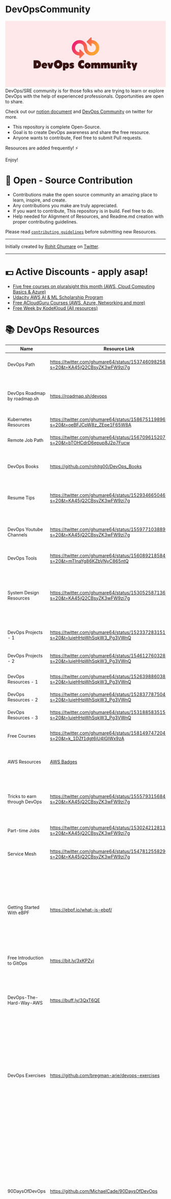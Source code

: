 # DevOpsCommunity
<img src="assets/cover.png" />
DevOps/SRE community is for those folks who are trying to learn or explore DevOps with the help of experienced professionals. Opportunities are open to share. 

Check out our [notion document](https://bit.ly/devopscommunity) and [DevOps Community](https://twitter.com/i/communities/1523681883384549376) on twitter for more.

* This repository is complete Open-Source.
* Goal is to create DevOps awareness and share the free resource.
* Anyone wants to contribute, Feel free to submit Pull requests.

Resources are added frequently! ⚡

Enjoy!

# 🧰 Open - Source Contribution

* Contributions make the open source community an amazing place to learn, inspire, and create.
* Any contributions you make are truly appreciated.
* If you want to contribute, This repository is in build. Feel free to do.
* Help needed for Alignment of Resources, and Readme.md creation with proper contributing guidelines.

Please read [`contributing guidelines`](https://github.com/rohitg00/DevOpsCommunity/blob/main/contributing.md) before submitting new Resources.

--- 

Initially created by [Rohit Ghumare](https://github.com/rohitg00/) on [Twitter](https://twitter.com/ghumare64).

---
# 💵 Active Discounts - apply asap!

* [Five free courses on pluralsight this month (AWS, Cloud Computing Basics & Azure)](https://bit.ly/3Ics9hm)
* [Udacity AWS AI & ML Scholarship Program](https://bit.ly/393PlBy)
* [Free ACloudGuru Courses (AWS, Azure, Networking and more)](https://bit.ly/3rOh5Rh)
* [Free Week by KodeKloud (All resources)](https://kodekloud.webflow.io/free-week)

# 📚 DevOps Resources
Name | Resource Link | Information
------ | ------- | --------------
DevOps Path | https://twitter.com/ghumare64/status/1537460982582128641?s=20&t=KA45jQ2CBsyZK3wFW9zi7g | Recommended by me, If focusing on the Job Interview
DevOps Roadmap by roadmap.sh | https://roadmap.sh/devops | A community driven step by step guide for DevOps, SRE or any other Operations Role in 2022
Kubernetes Resources | https://twitter.com/ghumare64/status/1586751198962495489?s=20&t=oeBFJCpW8z_ZEpe1F65W8A | Tweet thread
Remote Job Path | https://twitter.com/ghumare64/status/1567096152079859712?s=20&t=bTOHCdrD6epup8J2p7Fucw | It is my experience while applying remote jobs
DevOps Books | https://github.com/rohitg00/DevOps_Books | Repository created to host every free DevOps books available
Resume Tips | https://twitter.com/ghumare64/status/1529346650468012032?s=20&t=KA45jQ2CBsyZK3wFW9zi7g | This tweet contains - Resume tips and my own latex  resume template
DevOps Youtube Channels | https://twitter.com/ghumare64/status/1559771038895853568?s=20&t=KA45jQ2CBsyZK3wFW9zi7g | This tweet contains - Youtube video channels to learn DevOps free of cost.
DevOps Tools | https://twitter.com/ghumare64/status/1560892185842941953?s=20&t=mTInaYg86KZbVNyC865ntQ | I personally use this DevOps tools
System Design Resources | https://twitter.com/ghumare64/status/1530525871366230017?s=20&t=KA45jQ2CBsyZK3wFW9zi7g | This tweet contains - Resources to learn System Design. 🤖 System Design is the essential part of SDE/SRE Interviews.
DevOps Projects - 1 | https://twitter.com/ghumare64/status/1523372831513673729?s=20&t=luieHHpWhSqkW3_Pg3VWnQ | 5 DevOps Projects that will get you a job
DevOps Projects - 2 | https://twitter.com/ghumare64/status/1546127603282710530?s=20&t=luieHHpWhSqkW3_Pg3VWnQ | "Anna Afamefuna, Thanks for curation"
DevOps Resources - 1 | https://twitter.com/ghumare64/status/1526398860389519361?s=20&t=luieHHpWhSqkW3_Pg3VWnQ | This is part 1 of some DevOps resources
DevOps Resources - 2 | https://twitter.com/ghumare64/status/1528377875044663296?s=20&t=luieHHpWhSqkW3_Pg3VWnQ | This is part 2 of some DevOps resources
DevOps Resources - 3 | https://twitter.com/ghumare64/status/1531885835150233600?s=20&t=luieHHpWhSqkW3_Pg3VWnQ | This is part 3 of some DevOps resources
Free Courses | https://twitter.com/ghumare64/status/1581497472043536385?s=20&t=k_1DZf1dgt6iU4IGIWx9zA | DevOps, Data Science, and Python Free Courses
AWS Resources | [AWS Badges](https://aws.amazon.com/training/badges/) | Learn AWS skills and earn AWS digital badges for FREE!
Tricks to earn through DevOps | https://twitter.com/ghumare64/status/1555793156847063040?s=20&t=KA45jQ2CBsyZK3wFW9zi7g | This tweet contains - Tips and tricks to earn more than 50$/hr+ with DevOps and powerful content.
Part-time Jobs | https://twitter.com/ghumare64/status/1530242128139259905?s=20&t=KA45jQ2CBsyZK3wFW9zi7g | Learn about part-time jobs in DevOps
Service Mesh | https://twitter.com/ghumare64/status/1547812558295670784?s=20&t=KA45jQ2CBsyZK3wFW9zi7g | Different resources to learn service mesh free of cost
Getting Started With eBPF | https://ebpf.io/what-is-ebpf/ | eBPF (which is no longer an acronym for anything) is a revolutionary technology with origins in the Linux kernel that can run sandboxed programs in a privileged context such as the operating system kernel.
Free Introduction to GitOps | https://bit.ly/3xKPZyi |  Linux Foundation course
DevOps-The-Hard-Way-AWS | https://buff.ly/3QxT6QE | This repository contains free labs for setting up an entire workflow and DevOps environment from a real-world perspective in AWS
DevOps Exercises | https://github.com/bregman-arie/devops-exercises | Linux, Jenkins, AWS, SRE, Prometheus, Docker, Python, Ansible, Git, Kubernetes, Terraform, OpenStack, SQL, NoSQL, Azure, GCP, DNS, Elastic, Network, Virtualization. DevOps Interview Questions
90DaysOfDevOps | https://github.com/MichaelCade/90DaysOfDevOps | This repository is my documenting repository for learning the world of DevOps. I started this journey on the 1st January 2022 and I plan to run to March 31st for a complete 90-day romp on spending an hour a day including weekends to get a foundational knowledge across a lot of different areas that make up DevOps.
Learn DevOps | https://github.com/dwyl/learn-devops | 🚧 Learn the craft of "DevOps" (Developer Operations) to Deploy your App and Monitor it so it stays "Up"!
Awesome Learning | https://github.com/Lets-DevOps/awesome-learning | A curated list for DevOps learning resources. Join the slack channel to discuss more.
DevOps Academy | https://github.com/devopsacademyau/academy | DevOps content, classes and exercises
DevOps Gitbook | https://tkssharma-devops.gitbook.io/devops-training/ | Some curated DevOps insights 
📄 Github Gists | [1](https://t.co/gpWbgCKdrY) [2](https://t.co/jdQJtSYUjL) [3](https://t.co/OyObbwSbwf) [4](https://t.co/dDxC2TU0JW) [5](https://t.co/AvuBAnXzqK) [6](https://t.co/AvuBAnXzqK) [7](https://t.co/ThxJIAyM4U) [8](https://t.co/wyZ4Cg8lif) [9](https://t.co/2u83ClKLR8) | Application Security Interview Preparation questions
📚 Free e-Books | https://bit.ly/3LfMOma | The Container Security Book by Liz Rice
🧑‍💻 Github Repos - 1 | https://bit.ly/3ypmikg | Automated Vagrant Kubernetes Cluster Setup
🧑‍💻 Github Repos - 2 | https://bit.ly/3dGLCfw | Kubetools - A Curated List of Kubernetes Tools
🧑‍💻 Github Repos - 3 | https://bit.ly/3Kejxa5 | System Design Primer
☸️ Kubernetes course by CIVO | https://www.civo.com/academy | Kubernetes - An orchestration tool used to manage your containers and application
Sample Docker Templates | https://github.com/devtron-labs/devtron/tree/main/sample-docker-templates  | Devtron Sample Docker Templates - If you're exploring the docker images and stuck with the creation of dockerfiles, This resource get you covered.
DevOps Projects | https://github.com/Abhinav-26/DevOps-Projects | Curated List of DevOps ProjectsDevOps Certifications | https://twitter.com/ghumare64/status/1606092417710465024?s=20&t=IrhAbKVK28RapvQLguminw | Curated List of DevOps Free Certification

# 🛡️ License

DevOpsCommunity is licensed under the MIT License - see the [LICENSE](https://github.com/rohitg00/DevOpsCommunity/blob/main/LICENSE) file for details.


# 🙏 Support

If you like this repo, be sure to ⭐ it.

=======

